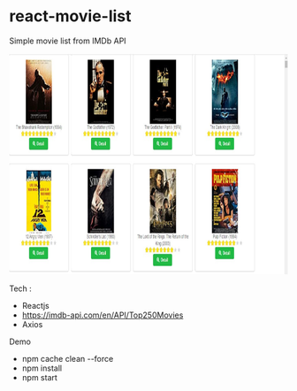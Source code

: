 # react-movie-list
Simple movie list from IMDb API

<p align="center" ><img height="400px" src="https://github.com/perdianto27/react-movie-list/blob/master/sc.jpg"> </p>

Tech :
- Reactjs
- https://imdb-api.com/en/API/Top250Movies
- Axios

Demo
- npm cache clean --force
- npm install
- npm start
